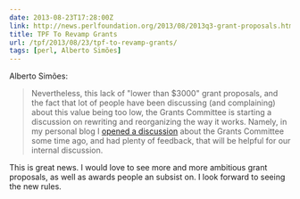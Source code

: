 ```yaml
--- 
date: 2013-08-23T17:28:00Z
link: http://news.perlfoundation.org/2013/08/2013q3-grant-proposals.html
title: TPF To Revamp Grants
url: /tpf/2013/08/23/tpf-to-revamp-grants/
tags: [perl, Alberto Simões]
---
```


Alberto Simões:

> Nevertheless, this lack of "lower than $3000" grant proposals, and the fact
> that lot of people have been discussing (and complaining) about this value
> being too low, the Grants Committee is starting a discussion on rewriting
> and reorganizing the way it works. Namely, in my personal blog I
> [opened a discussion] about the Grants Committee some time ago, and had
> plenty of feedback, that will be helpful for our internal discussion.

[opened a discussion]: http://blogs.perl.org/users/alberto_simoes/2013/02/about-the-grants-committee.html

This is great news. I would love to see more and more ambitious grant
proposals, as well as awards people an subsist on. I look forward to seeing
the new rules.

